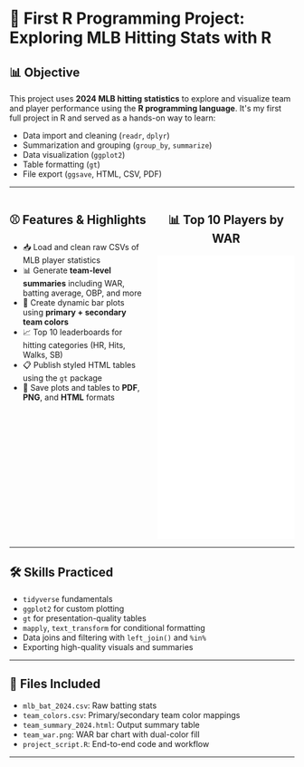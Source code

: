 # 🧢 First R Programming Project: Exploring MLB Hitting Stats with R

## 📊 Objective

This project uses **2024 MLB hitting statistics** to explore and visualize team and player performance using the **R programming language**. It's my first full project in R and served as a hands-on way to learn:

- Data import and cleaning (`readr`, `dplyr`)
- Summarization and grouping (`group_by`, `summarize`)
- Data visualization (`ggplot2`)
- Table formatting (`gt`)
- File export (`ggsave`, HTML, CSV, PDF)

---

<div style="display: flex; justify-content: space-between; align-items: flex-start; gap: 20px;">

  <div style="flex: 1;">
    <h2>⚾️ Features & Highlights</h2>
    <ul>
      <li>📥 Load and clean raw CSVs of MLB player statistics</li>
      <li>📊 Generate <strong>team-level summaries</strong> including WAR, batting average, OBP, and more</li>
      <li>🎨 Create dynamic bar plots using <strong>primary + secondary team colors</strong></li>
      <li>📈 Top 10 leaderboards for hitting categories (HR, Hits, Walks, SB)</li>
      <li>📋 Publish styled HTML tables using the <code>gt</code> package</li>
      <li>📁 Save plots and tables to <strong>PDF</strong>, <strong>PNG</strong>, and <strong>HTML</strong> formats</li>
    </ul>
  </div>

  <div style="flex: 1; text-align: center;">
    <h2>📊 Top 10 Players by WAR</h2>
    <embed src="visuals/Player/leaderboard_war_2024.pdf" type="application/pdf" width="100%" height="500px" />
  </div>


</div>



---

## 🛠️ Skills Practiced

- `tidyverse` fundamentals  
- `ggplot2` for custom plotting  
- `gt` for presentation-quality tables  
- `mapply`, `text_transform` for conditional formatting  
- Data joins and filtering with `left_join()` and `%in%`  
- Exporting high-quality visuals and summaries  

---

## 📁 Files Included

- `mlb_bat_2024.csv`: Raw batting stats  
- `team_colors.csv`: Primary/secondary team color mappings  
- `team_summary_2024.html`: Output summary table  
- `team_war.png`: WAR bar chart with dual-color fill  
- `project_script.R`: End-to-end code and workflow  

---

